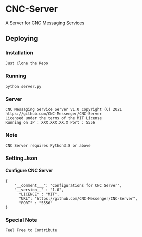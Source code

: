 # CNC-Server
A Server for CNC Messaging Services


## Deploying
### Installation
    Just Clone the Repo
### Running 
    python server.py 
### Server
    CNC Messaging Service Server v1.0 Copyright (C) 2021 https://github.com/CNC-Messenger/CNC-Server
    Licensed under the terms of the MIT License 
    Running on IP : XXX.XXX.XX.X Port : 5556

### Note 
    CNC Server requires Python3.8 or above

### Setting.Json
#### Configure CNC Server 
    {
        "__comment___": "Configurations for CNC Server",
        "__version__" : "1.0",
          "LICENCE" : "MIT",
          "URL": "https://github.com/CNC-Messenger/CNC-Server",
          "PORT" : "5556"
    }

### Special Note
    Feel Free to Contribute


    
